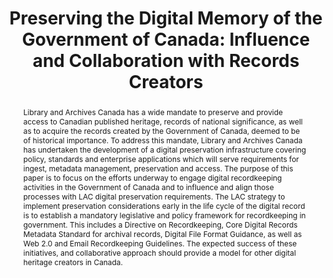 ---
abstract: Library and Archives Canada has a wide mandate to preserve and provide access
  to Canadian published heritage, records of national significance, as well as to
  acquire the records created by the Government of Canada, deemed to be of historical
  importance. To address this mandate, Library and Archives Canada has undertaken
  the development of a digital preservation infrastructure covering policy, standards
  and enterprise applications which will serve requirements for ingest, metadata management,
  preservation and access. The purpose of this paper is to focus on the efforts underway
  to engage digital recordkeeping activities in the Government of Canada and to influence
  and align those processes with LAC digital preservation requirements. The LAC strategy
  to implement preservation considerations early in the life cycle of the digital
  record is to establish a mandatory legislative and policy framework for recordkeeping
  in government. This includes a Directive on Recordkeeping, Core Digital Records
  Metadata Standard for archival records, Digital File Format Guidance, as well as
  Web 2.0 and Email Recordkeeping Guidelines. The expected success of these initiatives,
  and collaborative approach should provide a model for other digital heritage creators
  in Canada.
creators:
- Smith, Johanna
- Armstrong, Pam
date: null
document_url: https://services.phaidra.univie.ac.at/api/object/o:294007/download
grand_parent: iPRES
institutions: []
keywords:
- san francisco
landing_page_url: https://phaidra.univie.ac.at/o:294007
language: eng
layout: publication
license: CC BY-SA 3.0 AT
notes_url: null
parent: iPRES 2009
presentation_url: null
publication_type: paper
size: 754855
source_name: iPRES
title: 'Preserving the Digital Memory of the Government of Canada: Influence and Collaboration
  with Records Creators'
year: 2009
---